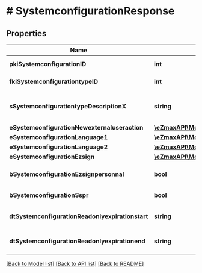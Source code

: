 # # SystemconfigurationResponse

## Properties

Name | Type | Description | Notes
------------ | ------------- | ------------- | -------------
**pkiSystemconfigurationID** | **int** | The unique ID of the Systemconfiguration |
**fkiSystemconfigurationtypeID** | **int** | The unique ID of the Systemconfigurationtype |
**sSystemconfigurationtypeDescriptionX** | **string** | The description of the Systemconfigurationtype in the language of the requester |
**eSystemconfigurationNewexternaluseraction** | [**\eZmaxAPI\Model\FieldESystemconfigurationNewexternaluseraction**](FieldESystemconfigurationNewexternaluseraction.md) |  |
**eSystemconfigurationLanguage1** | [**\eZmaxAPI\Model\FieldESystemconfigurationLanguage1**](FieldESystemconfigurationLanguage1.md) |  |
**eSystemconfigurationLanguage2** | [**\eZmaxAPI\Model\FieldESystemconfigurationLanguage2**](FieldESystemconfigurationLanguage2.md) |  |
**eSystemconfigurationEzsign** | [**\eZmaxAPI\Model\FieldESystemconfigurationEzsign**](FieldESystemconfigurationEzsign.md) |  |
**bSystemconfigurationEzsignpersonnal** | **bool** | Whether if we allow the creation of personal files in eZsign |
**bSystemconfigurationSspr** | **bool** | Whether if we allow SSPR |
**dtSystemconfigurationReadonlyexpirationstart** | **string** | The start date where the system will be in read only | [optional]
**dtSystemconfigurationReadonlyexpirationend** | **string** | The end date where the system will be in read only | [optional]

[[Back to Model list]](../../README.md#models) [[Back to API list]](../../README.md#endpoints) [[Back to README]](../../README.md)
